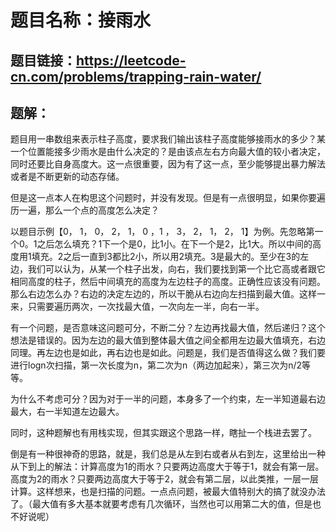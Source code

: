 # 题目名称：接雨水

## 题目链接：https://leetcode-cn.com/problems/trapping-rain-water/


## 题解：

题目用一串数组来表示柱子高度，要求我们输出该柱子高度能够接雨水的多少？某一个位置能接多少雨水是由什么决定的？是由该点左右方向最大值的较小者决定，同时还要比自身高度大。这一点很重要，因为有了这一点，至少能够提出暴力解法或者是不断更新的动态存储。

但是这一点本人在构思这个问题时，并没有发现。但是有一点很明显，如果你要遍历一遍，那么一个点的高度怎么决定？

以题目示例【0， 1， 0， 2， 1， 0 ，1 ， 3， 2， 1， 2， 1】为例。先忽略第一个0。1之后怎么填充？1下一个是0，比1小。在下一个是2，比1大。所以中间的高度用1填充。2之后一直到3都比2小，所以用2填充。3是最大的。至少在3的左边，我们可以认为，从某一个柱子出发，向右，我们要找到第一个比它高或者跟它相同高度的柱子，然后中间填充的高度为左边柱子的高度。正确性应该没有问题。那么右边怎么办？右边的决定左边的，所以干脆从右边向左扫描到最大值。这样一来，只需要遍历两次，一次找最大值，一次向左一半，向右一半。

有一个问题，是否意味这问题可分，不断二分？左边再找最大值，然后递归？这个想法是错误的。因为左边的最大值到整体最大值之间全都用左边最大值填充，右边同理。再左边也是如此，再右边也是如此。问题是，我们是否值得这么做？我们要进行logn次扫描，第一次长度为n，第二次为n（两边加起来），第三次为n/2等等。

为什么不考虑可分？因为对于一半的问题，本身多了一个约束，左一半知道最右边最大，右一半知道左边最大。

同时，这种题解也有用栈实现，但其实跟这个思路一样，瞎扯一个栈进去罢了。

倒是有一种很神奇的思路，就是，我们总是从左到右或者从右到左，这里给出一种从下到上的解法：计算高度为1的雨水？只要两边高度大于等于1，就会有第一层。高度为2的雨水？只要两边高度大于等于2，就会有第二层，以此类推，一层一层计算。这样想来，也是扫描的问题。一点点问题，被最大值特别大的搞了就没办法了。（最大值有多大基本就要考虑有几次循环，当然也可以用第二大的值，但是也不好说呢）